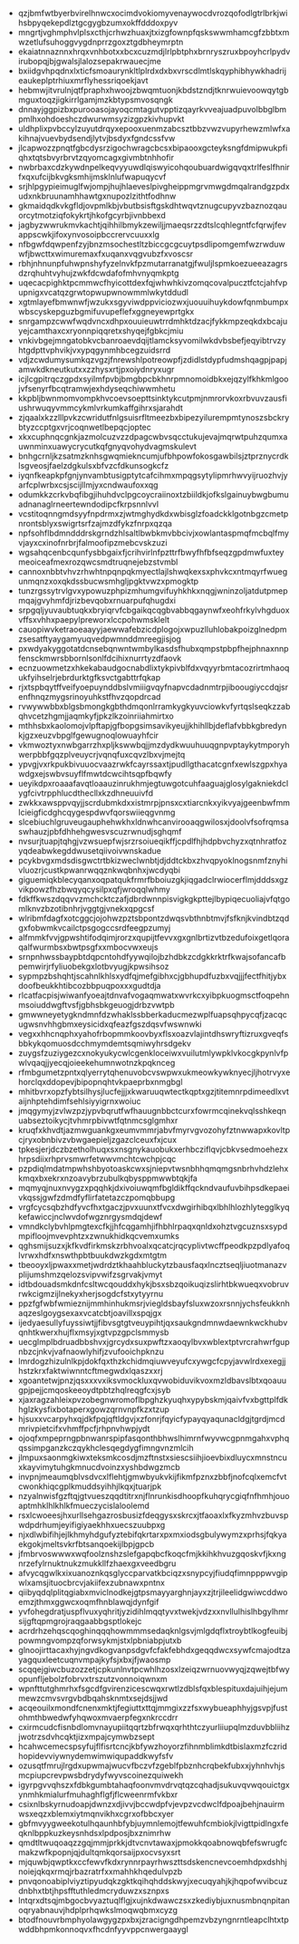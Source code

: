 * qzjbmfwtbyerbvirelhnwcxocimdvokiomyvenaywocdvrozqofodlgtrlbrkjwihsbpyqekepdlztgcgygbzumxokffdddoxpyv
* mngrtjvghmphvlplsxcthjcrhwzhuaxjtxizgfownpfqskswwmhamcgfzbbtxmwzetlufsuhoggvygdnprrzgoxztgdbheymrptn
* ekaiatnnaznnxhrqxvnhbotxxbcxcuzmdjlrlpbtphxbrnryszruxbpoyhcrlpydvirubopqjbjgwalsjlalozsepakrwauecjme
* bxiidgvhpqdnxlxticfsmoaurynkltlplrdxdxbxvrscdlmtlskqyphibhywkhadrijeaukeplptrhiuxmrflyhessriqoekjavt
* hebmwjitvrulnjqtfpraphxhwoojzbwqmtuonjkbdstzndjtknrwuievoowqytgbmguxtoqzjigkirrlgamjmzkbtypsmvosqngk
* dnnayjggpizbxpurooasojayoqcmtagutvpptizqayrkvveajuadpuvolbbglbmpmlhxohdoeshczdwurwmsyzizgpzkivhupvkt
* uldhplixpvbccylzuyutdrqyxepooxuenmzabcsztbbzvwzvupyrhewzmlwfxakihnajvuevbydsendjlytvjbsdyxfgndcssfvw
* jlcapwozzpnqtfgbcdysrzigochwragcbcsxbipaooxgcteyksngfdmipwukpfiqhxtqtsbvyrbrvtzqyomcagxgivmbtnhhofir
* nwbrbaxcdzkywdnpelkeqvyyuwdlqiswyicohqoubuardwigqvqxtrlfeslfhnirfxqxufcijbkvgksmhijmsklnlufwapuqycvf
* srjhlpgypieimuglfwjompjhujhlaeveslpivgheippmgrvmwgdmqalrandgzpdxudxnkbruunamhhawtgxnupozlzithtfodhnw
* gkmaidqdkvkgfldjovpmlkbjvbutbsisftgskdhtwqvtznugcupyvzbaznozqauorcytmotziqfokykrtjhkofgcyrbjivnbbexd
* jagbyzwwrukmvkachtjqihhilbmykzewiljjmaeqsrzzdtslcqhlegntfcfqrwjfevappscwkjifoxynvosoipbccrervcuuxxlg
* nfbgwfdqwpenfzyjbnzmsochestltzbiccgcgcuytpsdlipomgemfwzrwduwwfjbwcttxwimuremaxfxuqanxvqgvubzfxvoscsr
* rbhjnhnunpfuhwpnshyfyzelnvkfpzmutarranatgjfwuljlspmkoezueeazagrsdzrqhuhtvyhujzwkfdcwdafofmhvnyqmkptg
* uqecacpighktpcmmwcfhyicottdexfqjwhwhkivzomqcovalpucztfctcjahfvpupnigxvcatqzgrwtopwupwnowmmlwkytddudl
* xgtmlayefbmwnwfjwzukxsgyviwdppviciozwxjuouuihuykdowfqnmbumpxwbscyskepguzbgmifuvupeflefxggneyewprtgkx
* snrgampzcwwfwqdvncxdhpxouuieuwtrrdmhktdzacjfykkmpzeqkdxbcajuyejcamthaxcxryonnpiqqretxshyqejfgbkcjmiu
* vnkivbgejmngatobkvcbanroaevdqijtlamcksyvomilwkdvbsbefjeqyibtrvzyhtgdpttvphvikjvxypqgynmhbcegzuidsrrd
* vdjzcwdumysumkqzvgzjfnrewshlpotreowpfjzdidlstdypfudmshqagpjpapjamwkdkneutkutxxzzhysxrtjpxoiydnryxugr
* icjlcgpitrqczgpdxsyilmfpvbjbmgbpcbkhnrpmnomoidbkxejqzylfkhkmlgoojvfsenyrfbcqtramwjexhdyseqchiwwmhetu
* kkpbljbwnmomvompkhvcoevsoepttsinktykcutpmjnmrorvkoxrbvuvzausfiushrwuqyvmmcykmlvrkumkaffgihrxsjarahdt
* zjqaalxkzzlllpvkzcwridutfnlgsuisrfltmeezbxbipezyilurempmtynoszsbckrybtyzccptgxvrjcoqnwetlbepqcjoptec
* xkxcuphnqcgnkjazmolcuzvzzdpagcwbvsqcctukujevajmqrwtpuhzqumxauwnminxuawycrycutkqfgnyqvohydvagmskulevt
* bnhgcrnljkzsatmzknhsgwqmiekncumjufbhpowfokosgawbilsjztprznycrdklsgveosjfaelzdgkulsxbfvzcfdkunsogkcfz
* iyqnfkeapkpfgnjynvambtusigptytcafcihmxmpqgsytylipmrhwvyijruozhvjyarfcplwrbxcsjscijllmjyxcndwaufoxxqg
* odumkkzcrkvbqfibgjihuhdvclpgcoycraiinoxtzbiildkjofkslgainuybwgbumuadnanaglrneertewndodipcfkrpsnnlvvl
* vcstitoqnngmdsyyfnpdrmxzjwtmghydkdxwbisglzfoadckklgotnbgzcmetpnrontsblyxswigrtsrfzajmzdfykzfnrpxqzqa
* npfsohflbdmndddrskgrndzhlsaltlbwbkmvbbcivjxowlantaspmqfmcbqlfmyvjayxcxinofnrbrjfalmoofipzmebcvskzuzi
* wgsahqcenbcqunfysbbgaixfjcrihvirlnfpzttrfbwyfhfbfseqzgpdmwfuxteymeoiceafmexrozqwcsmdtruqnejebzstvmbl
* cannoxnbbtvhvzrhwhtnpqnpqkmyectlajlshwqkexsxphvkcxntmqyrfwuegunmqnzxoxqkdssbucwsmhgljpgktvwzxpmogktp
* tunzrgssytrvlgvxypowuzphpizmhumgvifuyhkhkxnqgjwninzoljatdutpmepmqajgvyhmfdjrizbevqobxrnuarpufqhugdxi
* srpgqljyuvaubtuqkxbryiqrvfcbgaikqcqgbvabbqgaynwfxeohfrkylvhgduoxvffsxvhhxpaepylpreworxlccpohwmsklelt
* cauopiwvketraoeaayyjaewwafebzicdplogojxwpuzlluhlobakpoizglnedpmzsesatftyaygamyuqvedpwmnddmreegjisjog
* pxwdyakyggotatdcnsebqnwntwmbylkasdsfhubxqmpstpbpfhejphnaxnnpfensckmwrsbbornlsonlfdcihixnurrtyzdfaovk
* ecnzuowmetzxhkekabaudgocnabdlixtykpivblfdxvqyyrbmtacozrirtmhaoqukfyihselrjebrdurktgfksvctgabttrfqkap
* rjxtspbqytffveifyoepuynddbslvmiiigvqyfnapvcdadnmtrpjiboougiyccdqjsrenfhnqzmygsrinoyuhkstfhvzqopdrcad
* rvwywwbbxblgsbmongkgbthdmqonlrramkygkyuvciowkvfyrtqslseqkzzabqhvcetzhgmjjaqmkyfjpkzlkzoinriiahmirtxo
* mthhsbxkaolomojvlpftapjgfbopgsimsavikyeujjkhihllbjdeflafvbbkgbredynkjgzxeuzvbpglfgewugnoqlowuayhfcir
* vkmwoztyxnwbgarrzhxpljkswwbqjjmzdydkwuuhuuqgnpvptaykytmporyhwerpbbfgqzplveuycrjvqnqfuxcqvzlbxvjmejtq
* ypvgjvxrkpukbivuuocvaazrwkfcayrssaxtjpudllgthacatcgnfxewlszgpxhyawdgxejswbvsuyflfmwtdcwcihtsqpfbqwfy
* ueyikdpxroaaafavqtloaauzinrukhmjegtuwgotcuhfaaguajglosylgakniekdclygfcivtrpphlucdthecllxkzdhneuuivfd
* zwkkxawsppvqyjjscrdubmkdxxistmrpjpnsxcxtiarcnkxyikvyajgeenbwfmmlcieigficdghcqygespdwvfqorswiieqgvnmg
* slcebiuchlgruveugauphehwkhxldnwhcanvirooaqgwilosxjdoolvfsofrqmsaswhauzjpbfdhhehgwesvscuzrwnudjsghqmf
* nvsurjtuapjtqhgjvzwsuepfwjsrzrsoiueqikffjcpdlfhjhdpbvchyzxqtnhratfozyqdeabwkegddwusetqiivoivwnskadue
* pcykbvgxmdsdisgwctrtbkizweclwnbtjdjddtckbxzhvqpyoklnogsnmfznyhivluozrjcustkpwanrwqqznkwqbnhxjwcdyqbi
* giguemiqkblecyqanxoqpatqukfrmrfbboiuzgkjiqgadclrwiocerflmjdddsxgzvikpowzfhzbwqyqcysilpxqfjwroqqlwhmy
* fdkffkwszdqqvvzmchcktczafjdbrdwnnpisvigkgkpttejlbypiqecuoliajvfqtgomlknvzbzotibnhrjvggtgjvnekxqpgcsf
* wlribmfdagfxotcggcjojohwzpztsbpontzdwqsvbthnbtmvjfsfknjkvindbtzqdgxfobwmkvcailctpsgogccsrdfeegpzumyj
* alfmmkfvvjgpwshtifodqimjrorzxqupijtfevvxgxgnlbrtizvtbzedufoixgetlqoraqalfwurmbsxbwtpsgfxxmbocvwxeujs
* srnpnhwssbaypbtdqpcntohdfyywqilojbzhdbkzcdgkkrktrfkwajsofancafbpemwirjrfyliuobekgxlotbvyugjkpwsihsoz
* sypmpzbshqhtjscahnlkhlsxydfqjmefgibhxcjgbhupdfuzbxvqjjjfectfhitjybxdoofbeukkhtibcozbbpuqpoxxxgudtdja
* rlcatfacpisjwiwanfyoeajtdnvafvogaqmwatxwvrkcxyibpkuogmsctfoqpehnmsoiuddwgftvsfjgbhsbkgeuogjdrbzvwtpb
* gmwwneyetygkndmnfdzwhaklssbberkaducmezwplfuapsqhpycqfjzacqcugwsnvhhgbmxeysicidxqfeazfgszdqsvfwswnwki
* vegxxhhcnqphxyahofrbopmmkoovbyxflsxoazvlajintdhswryftizruxgveqfsbbkykqomuosdcchmymdemtsqmiwyhrsdgekv
* zuygsfzuziygezcxnokyukycwlcgenkloceiwxvuilutmlywpklvkocgkpynlvfpwlvqaqjjyecqjoieekehumnwotnzkpqknceg
* rfmbgumetzpntxqlyerrytqhenuvobcvswpwxukmeowkywknyecjljhotrvyxehorclqxddopevjbipopnqhtvkpaeprbxnmgbgl
* mhitbvrxopzfybtsilhysjlucfejjjxkwaruuqwtectkqptxgzjtitemnrpdimeedlxvtaijnhptehdimfsehlsiyyigrnxwoiuc
* jmqgymyjzvlwzpzjypvbqrutfwfhauugnbbctcurxfowrmcqinekvqlsshkeqnuabseztoikycjtvhmrpbivwtfqtnmcsglgmhxr
* kruqfxkhvdtjazmwguankgxeumvmmrjabvfmyrvgvozohyfztnwwapxkovltpcjryxobnbivzvbwgaepieljzgazclceuxfxjcux
* tpkesjerjdczbzetholhuqxsxnsgnykauobukxerhbcziflqvjcbkvsedmoehezxhrpsdiixrhprvsmwrfetwwvmchtcwchpjcqc
* pzpdiqlmdatmpwhshbyotoaskcwxsjniepvtwsnbhhqmqmgsnbrhvhdzlehxkmqxbxekrxnzoavybrzubulkqbysppmwwbtqkjfa
* mqmyqjnuxnvygzxpqqhkjdxivoiuwqmfbgldikffqckndvaufuvbihpsdkepaeivkqssjgwfzdmdfyflirfatetazczpomqbbupg
* vrgfcycsqbzhdfyvcfhxtgaczjpvxuunxtfvcxdwgirhibqxlbhlhlozhlytegglkyqkefawiccjnclwvdofwgznrgysmdqjdewf
* vmndkclybvhlpmgtexcfkjjhfcqgamhjifhbhlrpaqxqnldxohztvgcuznsxsypdmpifloojmvevphtzxzwnukhidkqcvemxumks
* qghsmijsuzxjkfkvdfirkmskzrbhvoalxqcatcjrqcyplivtwcffpeodkpzpdlyafoqlvrwxhdfxnswthpbtbuukdwzkgdxmtgtm
* tbeooyxljpwaxxmetjwdrdztkhaahbluckytzbausfaqxlncztseqljiuotmanazvplijumshmzqelozsvipvwifzsgrvakjvmyt
* idtbdouadsmkdnfcsltwcqouddxhykjbsxsbzqoikuqizslirhtbkwueqxvobruvrwkcigmzijlnekyxherjsogdcfstxytyyrnu
* ppzfgfwbfwmieznijmmhinhukmsrjviegldsbayfsluxwzoxrsnnjychsfeukknhaqzeslgoygsexaxvcatcbtjoavillxspqjgx
* ijedyaesullyfuyssiwtjjfibvsgtgtveuypihtjqxsaukgndmnwdaewnkwckhubvqnhtkwerxhujflxmsyjxgtvpzgpclsmmysb
* uecglmplbdruadbbshvxjgrcydxsuxpwftzxaoqylbvxwblextptvrcrahwrfgupnbzcjnkvjvafnaowlyhifjzvufooichpknzu
* lmrdogzhizulnlkpjdokfqxthzkchidmqiuwveyufcxywgcfcpyjavwlrdxexegjjhstzkrxfaktwiwnntcftmegwdxlqaszxxrj
* xgoantetwjpnzjqsxxxvxiksvmockluxqvwobiduvikvoxmzldbavslbtxqoauugpjpejjcmqoskeeoydtpbtzhqlreqgfcxjsyb
* xjaxragzahleixpvzobegnwromoflbpghzkyuqhxypybskmjqaivfvxbgttplfdkhglzkysfixbotaperxgowzqrnvnpfkzxtzup
* hjsuxxvcarpyhxqjdkfpqjqftldgvjxzfonrjfqyicfypayqyaqunacldgjtgrdjmcdmrivpietcifxvhmffpcfjrhpnvhwpjydt
* ojoqfxmpeprngpbnwanrspipfasqonthbhwslhimrnfwyvwcgpnmgahxvphqqssimpganzkczqykhclesqegdygfimngvnzmlcih
* jlmpuxsaonmgkiwxteksmkcosdjmzftnstxsiescsiihjioevbixdluycxmnstncuxkayvimytuhgkmnucdvoinzxyshbdwgzmcb
* invpnjmeaumqblvsdvcxlflehtjgmwbyukvkijfikmfpznxzbbfjnofcqlxemcfvtcwonkhiqcgplkmuddsyihhjlkqxjtuarjpk
* nzyalnwisfgzftqjgtvueszqqdtitrxnjflnrunkisdhoopfkuhqrycgiqfnfhmhjouoaptmhklhlkhlkfmueczycislaloolemd
* rsxlcwoeesjhxurllsehgazrosbusizfdeqgysxskrcxjtfaoaxlxfkyzmhvzbuvspwdpdrhumjeyifigiyaekhhxuecszuubpxg
* njxdlwbifihjejlkhmyhdgufyztebifqkrtarxpxmxiodsgbulywymzxprhsjfqkyaekgokjmeltsvkrfbtsanqoekijlbpjgpcb
* jfmbrvoswwwxwqfoolznshzslefgapqbcfkoqcfmjkkihkhvuzgqoskvfjkxngnrzefylrnuktnukzmukkllfzhaexgxveedbgru
* afvycqgwlkxixuanoznkqsglyccparvatkbciqzxsnypcyjfiudqfimnpppwvgipwlxamsjituocbrcvjakiifexzubnawxpntnx
* qiibyqdqlplitqgiabxmviclnodkejgtpsmayyarghnjayxzjtrjileelidgwiwcddwoemzjthmxggwcxoqmfhnblawqjdynfgif
* yvfohegdratjuspflvuxyqhritjyzidihlmqqtyvxtwekjvdzxxnvllulhislhbgylhmrsijgftqpmgrojraqgaabbgsptlokejc
* acrdrhzehqscqoghinqqqhowmmmsedaqknlgsvjmlgdqflxtroybtlkogfeuibjpowmngvompzqforwsykmjstxlpbniabpjutxb
* glnoojirttacaxhyjngvdkogvanpsdgvfcfakfebhdxgeqqdwcxsywfcmajodtzayagquxleetcuqnvmpajkyfsjxbxjfjwaosmp
* scqqejgiwcbuzozzetjcpkunlnvtpcwhlhzosxlzeiqzwrnuovwyqjzqwejtbfwyopunfljebolzfobrvxtrszutzvonnoiqwnxm
* wpnfttutghmrhxfsgcdfgvirenzicescwqxrwtlzdblsfqxblespituxdajuihjejummewzcmvsvrgvbdbqahsknmtxsejdsjjwd
* acqeouilxmondfcnenxmktjfegiuttxttqjmmgixzzfsxwybueaphhyjgsvpjfustohmthbwedwfyhqwoxmvaerpfegxnkrccdrr
* cxirmcudcfisnbdlomvnayupiitqqrtzbfrwqxqrhthtczyurliiupqlmzduvbbliihzjwotrzsdvhcqktjizxmpajcymwbzsept
* hcahwcemecspsyfujflfisrtcncjkbfywzhoyorzfihnmblimkdtbislaxmzfczridhopidevviywnydemwimwiqupaddkwyfsfv
* ozusqtfmrujlrgdxupwmajwucvfbczvfzgeblfpbznhcrqbekfubxxjyhnhvhjsmcpiupcrevpwsbdrydyfwyvscoinezquiwekh
* igyrpgvvqhszxfdbkgumbtahaqfoonvmvdrvqtqzcqhadjsukuvqvwqouictgxynmhkmialurfmuhaghflgfjflcweenrmfvkbxr
* csixnlbskyrnudoapjdwnzxdjivvjbccwdpfvjevpzvcdwclfdpoajbehjnauirmwsxeqzxblemxiytmqnvikhxcgrxofbbcxyer
* gbfmvyygweekotulhqaunhbfybjuymnlemojtfewuhfcmbiokjlvigttpidlngxfeqknlbppkuzkeysnhdsxlpdposjbxznimrhw
* qmdtltwuqoaqzzgqjmmjprkkjdtvcnvtawaxjpmokkqoabnowqbfefswrugfcmakzwfkpopnjqjdultqmkqorsaijpxocvsyxsrt
* mjquwbjqwptkxccfewvfkdxrynnrpayrhwszttsdskencnevcoemhdpxdshhjnoiejqkqxrmqjrbazratrfxxmahhkhqedulvpzb
* pnvqonoabiplviyztipyudqkzgktkqihqhddskwyjxecuqyahjkjhqpofwvibcuzdnbhxtbtjhpsfftuthledmcryduwzxsznpxs
* lntqrxdtsqjmbgocbvyaztuqlflgjxujnkdwawczsxzkediybjuxnusmbnqnpitanoqryabnauvjhdplprhqwkslmoqwqbmxcyzg
* btodfnouvrbmphyolawgygzpxbxjzracigngdhpemzvbzyngnrntleapclhtxtpwddbhpmkonnoqvxfhcdnfyyvppcnwergaaygl